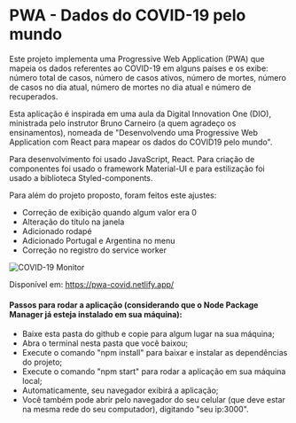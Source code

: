 # PWA - Dados do COVID-19 pelo mundo

Este projeto implementa uma Progressive Web Application (PWA) que mapeia os dados referentes ao COVID-19 em alguns países e os exibe: número total de casos, número de casos ativos, número de mortes, número de casos no dia atual, número de mortes no dia atual e número de recuperados.

Esta aplicação é inspirada em uma aula da Digital Innovation One (DIO), ministrada pelo instrutor Bruno Carneiro (a quem agradeço os ensinamentos), nomeada de "Desenvolvendo uma Progressive Web Application com React para mapear os dados do COVID19 pelo mundo". 

Para desenvolvimento foi usado JavaScript, React. Para criação de componentes foi usado o framework Material-UI e para estilização foi usado a biblioteca Styled-components.

Para além do projeto proposto, foram feitos este ajustes:
- Correção de exibição quando algum valor era 0
- Alteração do título na janela
- Adicionado rodapé
- Adicionado Portugal e Argentina no menu
- Correção no registro do service worker

![COVID-19 Monitor](https://i.imgur.com/S9XfYc5.png)

Disponível em: https://pwa-covid.netlify.app/

#### Passos para rodar a aplicação (considerando que o Node Package Manager já esteja instalado em sua máquina):
- Baixe esta pasta do github e copie para algum lugar na sua máquina;
- Abra o terminal nesta pasta que você baixou;
- Execute o comando "npm install" para baixar e instalar as dependências do projeto;
- Execute o comando "npm start" para rodar a aplicação em sua máquina local;
- Automaticamente, seu navegador exibirá a aplicação;
- Você também pode abrir pelo navegador do seu celular (que deve estar na mesma rede do seu computador), digitando "seu ip:3000".